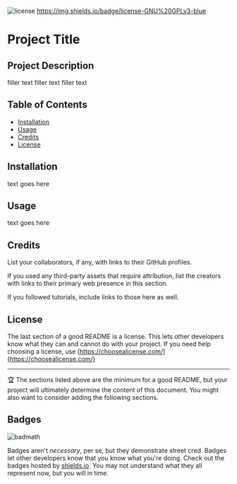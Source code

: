 ![license](https://img.shields.io/badge/license-MIT-blue)
https://img.shields.io/badge/license-GNU%20GPLv3-blue
# Project Title

## Project Description

filler text
filler text 
filler text

## Table of Contents

* [Installation](#installation)
* [Usage](#usage)
* [Credits](#credits)
* [License](#license)

## Installation

text goes here

## Usage 

text goes here


## Credits

List your collaborators, if any, with links to their GitHub profiles.

If you used any third-party assets that require attribution, list the creators with links to their primary web presence in this section.

If you followed tutorials, include links to those here as well.



## License

The last section of a good README is a license. This lets other developers know what they can and cannot do with your project. If you need help choosing a license, use [https://choosealicense.com/](https://choosealicense.com/)


---

🏆 The sections listed above are the minimum for a good README, but your project will ultimately determine the content of this document. You might also want to consider adding the following sections.

## Badges

![badmath](https://img.shields.io/github/languages/top/nielsenjared/badmath)

Badges aren't _necessary_, per se, but they demonstrate street cred. Badges let other developers know that you know what you're doing. Check out the badges hosted by [shields.io](https://shields.io/). You may not understand what they all represent now, but you will in time.